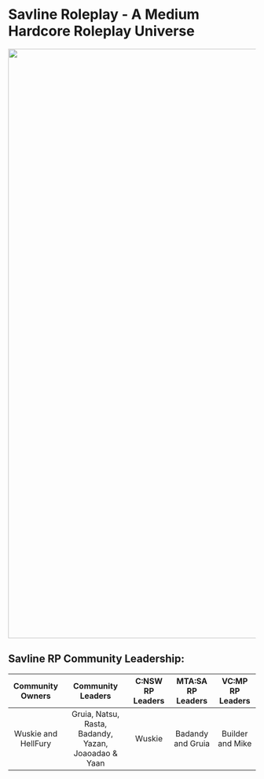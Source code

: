 # Savline Roleplay - A Medium Hardcore Roleplay Universe

<p align="center">
<img width="1200" src="https://i.imgur.com/jCFwIyz.jpg">
</p>

## Savline RP Community Leadership:

<div align="center">
<table>
<thead>
  <tr>
    <th>Community Owners</th>
    <th>Community Leaders</th>
    <th>C:NSW RP Leaders</th>
    <!--<th>IV:MP RP Leaders</th>-->
    <th>MTA:SA RP Leaders<br</th>
    <th>VC:MP RP Leaders<br</th>
  </tr>
</thead>
<tbody>
  <tr>
    <td align="center">Wuskie and HellFury</td>
    <td align="center">Gruia, Natsu, Rasta, Badandy, Yazan, Joaoadao & Yaan</td>
    <td align="center">Wuskie</td>
    <td align="center">Badandy and Gruia</td>
    <td align="center">Builder and Mike</td>
    <!--<td align="center"></td>-->
  </tr>
<!--  <tr>
    <td align="center">Ragnarok</td>
    <td align="center"></td>
    <td align="center"></td>
    <td align="center"></td>
    <td align="center">Gruia</td>
    <td align="center"></td>
    </tr>-->
</tbody>
</table>
  </div>
